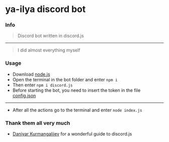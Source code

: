 # ya-ilya discord bot
### Info
> Discord bot written in discord.js <br>
---
> I did almost everything myself
### Usage
 - Download [node.js](https://nodejs.org/en/)
 - Open the terminal in the bot folder and enter `npm i`
 - Then enter `npm i discord.js`
 - Before starting the bot, you need to insert the token in the file [config.json](https://github.com/ya-ilya/ya-ilya_bot/blob/main/config.json)
 ---
 - Аfter all the actions go to the terminal and enter `node index.js`
 ### Thank them all very much
 - [Daniyar Kurmangaliiev](https://www.youtube.com/channel/UCP_7rWQRKPn-hrScLtZdvDg) for a wonderful guide to discord.js

